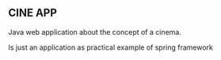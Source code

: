 ## CINE APP

Java web application about the concept of a cinema.

Is just an application as practical example of spring framework


